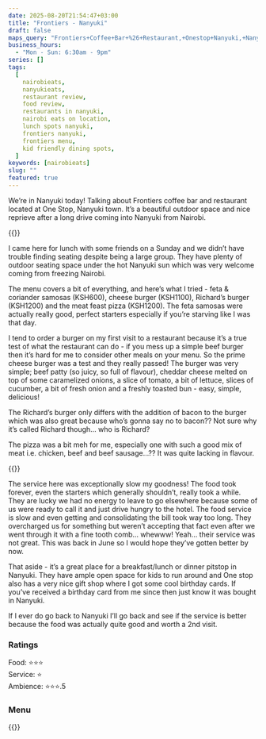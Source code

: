 ```yaml
---
date: 2025-08-20T21:54:47+03:00
title: "Frontiers - Nanyuki"
draft: false
maps_query: "Frontiers+Coffee+Bar+%26+Restaurant,+Onestop+Nanyuki,+Nanyuki"
business_hours:
  - "Mon - Sun: 6:30am - 9pm"
series: []
tags:
  [
    nairobieats,
    nanyukieats,
    restaurant review,
    food review,
    restaurants in nanyuki,
    nairobi eats on location,
    lunch spots nanyuki,
    frontiers nanyuki,
    frontiers menu,
    kid friendly dining spots,
  ]
keywords: [nairobieats]
slug: ""
featured: true
---
```


We’re in Nanyuki today! Talking about Frontiers coffee bar and restaurant located at One Stop, Nanyuki town. It’s a beautiful outdoor space and nice reprieve after a long drive coming into Nanyuki from Nairobi.

{{<image-gallery key="frontiers" titles="frontiers-01 frontiers-02 frontiers-03">}}

I came here for lunch with some friends on a Sunday and we didn’t have trouble finding seating despite being a large group. They have plenty of outdoor seating space under the hot Nanyuki sun which was very welcome coming from freezing Nairobi.

The menu covers a bit of everything, and here’s what I tried - feta & coriander samosas (KSH600), cheese burger (KSH1100), Richard’s burger (KSH1200) and the meat feast pizza (KSH1200). The feta samosas were actually really good, perfect starters especially if you’re starving like I was that day.

I tend to order a burger on my first visit to a restaurant because it’s a true test of what the restaurant can do - if you mess up a simple beef burger then it’s hard for me to consider other meals on your menu. So the prime cheese burger was a test and they really passed! The burger was very simple; beef patty (so juicy, so full of flavour), cheddar cheese melted on top of some caramelized onions, a slice of tomato, a bit of lettuce, slices of cucumber, a bit of fresh onion and a freshly toasted bun - easy, simple, delicious!

The Richard’s burger only differs with the addition of bacon to the burger which was also great because who’s gonna say no to bacon?? Not sure why it’s called Richard though… who is Richard?

The pizza was a bit meh for me, especially one with such a good mix of meat i.e. chicken, beef and beef sausage…?? It was quite lacking in flavour.

{{<image-gallery key="frontiers" titles="frontiers-04 frontiers-05 frontiers-06 frontiers-07 ">}}

The service here was exceptionally slow my goodness! The food took forever, even the starters which generally shouldn’t, really took a while. They are lucky we had no energy to leave to go elsewhere because some of us were ready to call it and just drive hungry to the hotel. The food service is slow and even getting and consolidating the bill took way too long. They overcharged us for something but weren’t accepting that fact even after we went through it with a fine tooth comb… whewww! Yeah… their service was not great. This was back in June so I would hope they’ve gotten better by now.

That aside - it’s a great place for a breakfast/lunch or dinner pitstop in Nanyuki. They have ample open space for kids to run around and One stop also has a very nice gift shop where I got some cool birthday cards. If you’ve received a birthday card from me since then just know it was bought in Nanyuki.

If I ever do go back to Nanyuki I’ll go back and see if the service is better because the food was actually quite good and worth a 2nd visit.

### Ratings

Food: ⭐️⭐️⭐️<br>
Service: ⭐️️<br>
Ambience: ⭐⭐️⭐️.5<br>

### Menu

{{<remote-image-gallery key="frontiers-menu">}}
